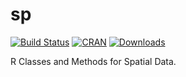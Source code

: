 # sp
[![Build Status](https://travis-ci.org/edzer/sp.png?branch=master)](https://travis-ci.org/edzer/sp) [![CRAN](http://www.r-pkg.org/badges/version/sp)](http://cran.rstudio.com/package=sp) [![Downloads](http://cranlogs.r-pkg.org/badges/sp?color=brightgreen)](http://www.r-pkg.org/pkg/sp)

R Classes and Methods for Spatial Data.
